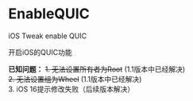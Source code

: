 # EnableQUIC
iOS Tweak enable QUIC

开启iOS的QUIC功能  
  
**已知问题：**
~~1. 无法设置所有者为Root~~ (1.1版本中已经解决)  
~~2. 无法设置组为Wheel~~ (1.1版本中已经解决)  
3. iOS 16提示修改失败（后续版本解决）  
